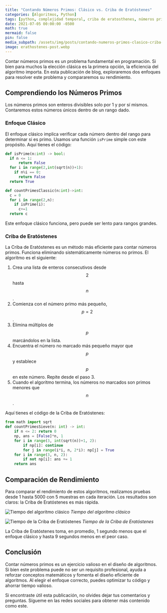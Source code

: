 ```yaml
---
title: "Contando Números Primos: Clásico vs. Criba de Eratóstenes"
categories: [Algoritmos, Python]
tags: [python, complejidad temporal, criba de eratosthenes, números primos]
date: 2021-07-05 00:00:00 -0500
math: true
mermaid: false
pin: false
media_subpath: /assets/img/posts/contando-numeros-primos-clasico-criba-eratostenes/
image: erathostenes-post.webp
---
```

Contar números primos es un problema fundamental en programación. Si bien para muchos la elección clásica es la primera opción, la eficiencia del algoritmo importa. En esta publicación de blog, exploraremos dos enfoques para resolver este problema y compararemos su rendimiento.

## Comprendiendo los Números Primos

Los números primos son enteros divisibles solo por 1 y por sí mismos. Contaremos estos números únicos dentro de un rango dado.

### Enfoque Clásico

El enfoque clásico implica verificar cada número dentro del rango para determinar si es primo. Usamos una función `isPrime` simple con este propósito. Aquí tienes el código:

```python
def isPrime(n:int) -> bool:
  if n <= 1:
      return False
  for i in range(2,int(sqrt(n))+1):
    if n%i == 0:
      return False
  return True

def countPrimesClassic(n:int)->int:
  c = 0
  for i in range(2,n):
    if isPrime(i):
      c+=1
  return c
```

Este enfoque clásico funciona, pero puede ser lento para rangos grandes.

### Criba de Eratóstenes

La Criba de Eratóstenes es un método más eficiente para contar números primos. Funciona eliminando sistemáticamente números no primos. El algoritmo es el siguiente:

1. Crea una lista de enteros consecutivos desde $$2$$ hasta $$n$$.
2. Comienza con el número primo más pequeño, $$p = 2$$.
3. Elimina múltiplos de $$p$$ marcándolos en la lista.
4. Encuentra el número no marcado más pequeño mayor que $$p$$ y establece $$p$$ en este número. Repite desde el paso 3.
5. Cuando el algoritmo termina, los números no marcados son primos menores que $$n$$.

Aquí tienes el código de la Criba de Eratóstenes:

```python
from math import sqrt
def countPrimesSieve(n: int) -> int:
    if n <= 2: return 0
    np, ans = [False]*n, 1
    for i in range(3, int(sqrt(n))+1, 2):
        if np[i]: continue
        for j in range(i*i, n, 2*i): np[j] = True
    for i in range(3, n, 2):
        if not np[i]: ans += 1
    return ans
```

## Comparación de Rendimiento

Para comparar el rendimiento de estos algoritmos, realizamos pruebas desde 1 hasta 5000 con 5 muestras en cada iteración. Los resultados son claros: la Criba de Eratóstenes es más rápida.

![Tiempo del algoritmo clásico](prime-classic.webp)
_Tiempo del algoritmo clásico_

![Tiempo de la Criba de Eratóstenes](prime-sieve.webp)
_Tiempo de la Criba de Eratóstenes_

La Criba de Eratóstenes toma, en promedio, 1 segundo menos que el enfoque clásico y hasta 9 segundos menos en el peor caso.

## Conclusión

Contar números primos es un ejercicio valioso en el diseño de algoritmos. Si bien este problema puede no ser un requisito profesional, ayuda a reforzar conceptos matemáticos y fomenta el diseño eficiente de algoritmos. Al elegir el enfoque correcto, puedes optimizar tu código y ahorrar tiempo valioso.

Si encontraste útil esta publicación, no olvides dejar tus comentarios y preguntas. Sígueme en las redes sociales para obtener más contenido como este.
